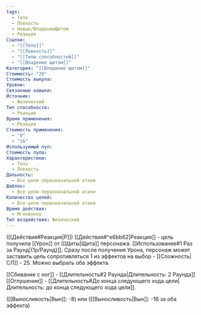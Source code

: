 ```yaml
---
tags:
  - Тело
  - Ловкость
  - Навык/ВладениеЩитом
  - Реакция
Ссылки:
  - "[[Тело]]"
  - "[[Ловкость]]"
  - "[[Типы способностей]]"
  - "[[Владение щитом]]"
Категория: "[[Владение щитом]]"
Стоимость: "20"
Стоимость выкупа: 
Уровни: 
Связанные навыки: 
Источник:
  - Физический
Тип способности:
  - Реакция
Время применения:
  - Реакция
Стоимость применения:
  - "8"
  - "16"
Используемый пул: 
Стоимость пула: 
Характеристики:
  - Тело
  - Ловкость
Дальность:
  - Все цели первоначальной атаки
Шаблон:
  - Все цели первоначальной атаки
Количество целей:
  - Все цели первоначальной атаки
Время действия:
  - Мгновенно
Тип воздействия: Физический
---
```

([[Действия#Реакция|Р]]) [[Действия#^e6bb62|Реакция]] - цель получила [[Урон]] от [[Щиты|Щита]] персонажа. [[Использование#1 Раз за Раунд|(1р/Раунд)]]. Сразу после получения Урона, персонаж может заставить цель сопротивляться 1 из эффектов на выбор - [[Сложность|СЛ]] - 25. Можно выбрать оба эффекта. 

[[Сбивание с ног]] - [[Длительность#2 Раунда|Длительность: 2 Раунда]]
[[Оглушение]] - [[Длительность#До конца следующего хода цели|Длительность: до конца следующего хода цели]].

([[Выносливость|Вын]]: -8) или ([[Выносливость|Вын]]: -16 за оба эффекта)